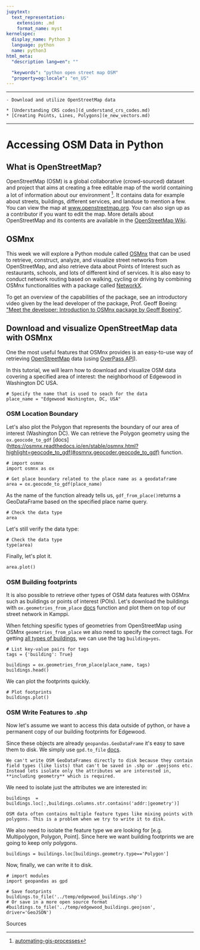 ```yaml
---
jupytext:
  text_representation:
    extension: .md
    format_name: myst
kernelspec:
  display_name: Python 3
  language: python
  name: python3
html_meta:
  "description lang=en": ""

  "keywords": "python open street map OSM"
  "property=og:locale": "en_US"
---
```


<!-- (d_access_osm)= -->

----------------

```{admonition} Learning Objectives
- Download and utilize OpenStreetMap data
```
```{admonition} Review
* [Understanding CRS codes](d_understand_crs_codes.md)
* [Creating Points, Lines, Polygons](e_new_vectors.md)
```
----------------

# Accessing OSM Data in Python

## What is OpenStreetMap?

OpenStreetMap (OSM) is a global collaborative (crowd-sourced) dataset and project that aims at creating a free editable map of the world containing a lot of information about our environment [^gpd_clip]. It contains data for example about streets, buildings, different services, and landuse to mention a few. You can view the map at www.openstreetmap.org. You can also sign up as a contributor if you want to edit the map. More details about OpenStreetMap and its contents are available in the [OpenStreetMap Wiki](https://wiki.openstreetmap.org/wiki/Main_Page).

## OSMnx

This week we will explore a Python module called [OSMnx](https://github.com/gboeing/osmnx)
that can be used to retrieve, construct, analyze, and visualize street networks from OpenStreetMap, and also retrieve data about Points of Interest such as restaurants, schools, and lots of different kind of services. It is also easy to conduct network routing based on walking, cycling or driving by combining OSMnx functionalities with a package called [NetworkX](https://networkx.github.io/documentation/stable/).

To get an overview of the capabilities of the package, see an introductory video given by the lead developer of the package, Prof. Geoff Boeing: ["Meet the developer: Introduction to OSMnx package by Geoff Boeing"](https://www.youtube.com/watch?v=Q0uxu25ddc4&list=PLs9D4XVqc6dCAhhvhZB7aHGD8fCeCC_6N).

## Download and visualize OpenStreetMap data with OSMnx

One the most useful features that OSMnx provides is an easy-to-use way of retrieving [OpenStreetMap](http://www.openstreetmap.org) data (using [OverPass API](http://wiki.openstreetmap.org/wiki/Overpass_API)).

In this tutorial, we will learn how to download and visualize OSM data covering a specified area of interest: the neighborhood of Edgewood in Washington DC USA.

```{code-cell} ipython3
# Specify the name that is used to seach for the data
place_name = "Edgewood Washington, DC, USA"
```

### OSM Location Boundary

Let's also plot the Polygon that represents the boundary of our area of interest (Washington DC). We can retrieve the Polygon geometry using the `ox.geocode_to_gdf` [docs](https://osmnx.readthedocs.io/en/stable/osmnx.html?highlight=geocode_to_gdf(#osmnx.geocoder.geocode_to_gdf) function.

```{code-cell} ipython3
# import osmnx
import osmnx as ox

# Get place boundary related to the place name as a geodataframe
area = ox.geocode_to_gdf(place_name)
```

As the name of the function already tells us, `gdf_from_place()`returns a GeoDataFrame based on the specified place name query.

```{code-cell} ipython3
# Check the data type
area
```
Let's still verify the data type: 

```{code-cell} ipython3
# Check the data type
type(area)
```
Finally, let's plot it. 

```{code-cell} ipython3
area.plot()
```
### OSM Building footprints

It is also possible to retrieve other types of OSM data features with OSMnx such as buildings or points of interest (POIs). Let's download the buildings with `ox.geometries_from_place` [docs](https://osmnx.readthedocs.io/en/stable/osmnx.html?highlight=geometries_from_place#osmnx.geometries.geometries_from_place) function and plot them on top of our street network in Kamppi. 


When fetching spesific types of geometries from OpenStreetMap using OSMnx `geometries_from_place` we also need to specify the correct tags. For getting [all types of buildings](https://wiki.openstreetmap.org/wiki/Buildings), we can use the tag `building=yes`.

```{code-cell} ipython3
# List key-value pairs for tags
tags = {'building': True}   

buildings = ox.geometries_from_place(place_name, tags)
buildings.head()
```
We can plot the footprints quickly.

```{code-cell} ipython3
# Plot footprints 
buildings.plot()
```

### OSM Write Features to .shp
Now let's assume we want to access this data outside of python, or have a permanent copy of our building footprints for Edgewood. 

Since these objects are already `geopandas.GeoDataFrame` it's easy to save them to disk. We simply use `gpd.to_file` [docs](https://geopandas.org/en/stable/docs/reference/api/geopandas.GeoDataFrame.to_file.html).

```{Important}
We can't write OSM GeoDataFrames directly to disk because they contain field types (like lists) that can't be saved in .shp or .geojsons etc. Instead lets isolate only the attributes we are interested in, **including geometry** which is required. 
```

We need to isolate just the attributes we are interested in:
```{code-cell} ipython3
buildings  = buildings.loc[:,buildings.columns.str.contains('addr:|geometry')]
```

```{Important}
OSM data often contains multiple feature types like mixing points with polygons. This is a problem when we try to write it to disk.
```
We also need to isolate the feature type we are looking for [e.g. Multipolygon, Polygon, Point]. Since here we want building footprints we are going to keep only polygons. 

```{code-cell} ipython3
buildings = buildings.loc[buildings.geometry.type=='Polygon']
```

Now, finally, we can write it to disk. 

```{code-cell} ipython3
# import modules
import geopandas as gpd

# Save footprints 
buildings.to_file('../temp/edgewood_buildings.shp')  
# Or save in a more open source format
#buildings.to_file('../temp/edgewood_buildings.geojson', driver='GeoJSON')  
```


Sources
[^gpd_clip]: [automating-gis-processes](https://automating-gis-processes.github.io/2017/lessons/L3/nearest-neighbour.html)
